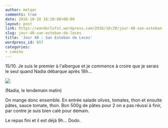 ```yaml
---
author: melqar
comments: true
date: 2016-10-20 16:20:00+00:00
layout: post
link: https://wanderlufst.wordpress.com/2016/10/20/jour-40-san-esteban-de-leces/
slug: jour-40-san-esteban-de-leces
title: 'Jour 40 : San Esteban de Leces'
wordpress_id: 857
categories:
- camino
---
```


15/10. Je suis le premier à l'albergue et je commence à croire que je serais le seul quand Nadia débarque après 18h...

[![](http://wanderlufst.files.wordpress.com/2016/10/wp-image-2559718jpg.jpg)](http://wanderlufst.files.wordpress.com/2016/10/wp-image-2559718jpg.jpg)

(Nadia, le lendemain matin)

On mange donc ensemble. En entrée salade olives, tomates, thon et ensuite pâtes, sauce tomate, thon. Bon 500g de pâtes pour 2 on a pas réussi à finir, par contre je suis bien calé pour demain.

Le repas fini et il est déjà 9h... Dodo.
